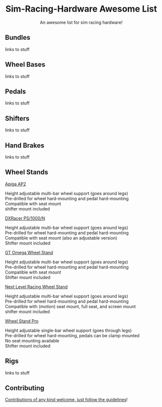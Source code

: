 
<div align="center">

# Sim-Racing-Hardware Awesome List

An awesome list for sim racing hardware!
</div>

## Bundles

links to stuff

## Wheel Bases

links to stuff

## Pedals

links to stuff

## Shifters

links to stuff

## Hand Brakes

links to stuff

## Wheel Stands

[Apiga AP2](https://www.amazon.com/APIGA-Foldable-Racing-Simulator-Stand-gearshift/dp/B00XBPYUIY/)

Height adjustable multi-bar wheel support (goes around legs)  
Pre-drilled for wheel hard-mounting and pedal hard-mounting  
Compatible with seat mount  
shifter mount included  

[DXRacer PS/1000/N](https://www.dxracer.com/us/en-us/product/1/simulator/racing_simulator/ps-1000-n/)

Height adjustable multi-bar wheel support (goes around legs)  
Pre-drilled for wheel hard-mounting and pedal hard-mounting  
Compatible with seat mount (also an adjustable version)  
Shifter mount included  

[GT Omega Wheel Stand](https://www.amazon.com/Steering-suitable-Logitech-Driving-Racing-Shifter/dp/B01FENJWZG/)

Height adjustable multi-bar wheel support (goes around legs)  
Pre-drilled for wheel hard-mounting and pedal hard-mounting  
Compatible with seat mount  
Shifter mount included  

[Next Level Racing Wheel Stand](http://www.nextlevelracing.com/products/next-level-racing-wheel-stand/)

Height adjustable multi-bar wheel support (goes around legs)  
Pre-drilled for wheel hard-mounting and pedal hard-mounting  
Compatible with (motion) seat mount, full seat, and screen mount  
shifter mount included  

[Wheel Stand Pro](https://www.amazon.com/Wheelstand-Thrustmaster-Wheel-Stand-Pro/dp/B00GP3RUI6/)

Height adjustable single-bar wheel support (goes through legs)  
Pre-drilled for wheel hard-mounting, pedals can be clamp mounted  
No seat mounting available  
Shifter mount included  

## Rigs

links to stuff


## Contributing

[Contributions of any kind welcome, just follow the guidelines](contributing.md)!
